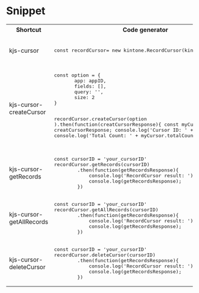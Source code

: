 # Snippet
<table>
<tr>
<th>Shortcut</th>
<th>Code generator</th>
<th>Description</th>
</tr>

<tr>
<td>kjs-cursor</td>
<td>
<pre>
const recordCursor= new kintone.RecordCursor(kintoneConn);
</pre>
</td>
<td>The constructor of record cursor</td>
</tr>

<tr>
<td>kjs-cursor-createCursor</td>
<td>
<pre>
const option = {
       app: appID,
       fields: [],
       query: '',
       size: 2
}
 
recordCursor.createCursor(option ).then(function(creatCursorResponse){
     const myCursor = creatCursorResponse;
     console.log('Cursor ID: ' + myCursor.id );
     console.log('Total Count: ' + myCursor.totalCount );
})
</pre>
</td>
<td>Create a cursor.</td>
</tr>

<tr>
<td>kjs-cursor-getRecords</td>
<td>
<pre>
const cursorID = 'your_cursorID'
recordCursor.getRecords(cursorID)
        .then(function(getRecordsResponse){
            console.log('RecordCursor result: ');
            console.log(getRecordsResponse);
        })
</pre>
</td>
<td>Get one block of records.</td>
</tr>

<tr>
<td>kjs-cursor-getAllRecords</td>
<td>
<pre>
const cursorID = 'your_cursorID'
recordCursor.getAllRecords(cursorID)
        .then(function(getRecordsResponse){
            console.log('RecordCursor result: ');
            console.log(getRecordsResponse);
        })
</pre>
</td>
<td>Get all records</td>
</tr>

<tr>
<td>kjs-cursor-deleteCursor</td>
<td>
<pre>
const cursorID = 'your_cursorID'
recordCursor.deleteCursor(cursorID)
        .then(function(getRecordsResponse){
            console.log('RecordCursor result: ');
            console.log(getRecordsResponse);
        })
</pre>
</td>
<td>Delete a cursor</td>
</tr>
</table>